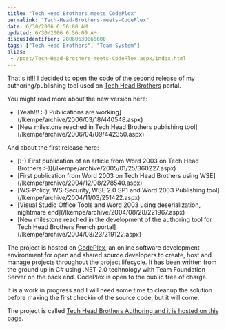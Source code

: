 ```yaml
---
title: "Tech Head Brothers meets CodePlex"
permalink: "Tech-Head-Brothers-meets-CodePlex"
date: 6/30/2006 6:56:00 AM
updated: 6/30/2006 6:56:00 AM
disqusIdentifier: 20060630065600
tags: ["Tech Head Brothers", "Team System"]
alias:
 - /post/Tech-Head-Brothers-meets-CodePlex.aspx/index.html
---
```

That's it!!! I decided to open the code of the second release of my authoring/publishing tool used on [Tech Head Brothers](http://www.techheadbrothers.com) portal.

You might read more about the new version here:
<!-- more -->

<ul>
<li>[Yeah!!! :-) Publications are working](/lkempe/archive/2006/03/18/440548.aspx) 
<li>[New milestone reached in Tech Head Brothers publishing tool](/lkempe/archive/2006/04/09/442350.aspx)</li></li></ul>


And about the first release here:

<ul>
<li>[:-) First publication of an article from Word 2003 on Tech Head Brothers :-)](/lkempe/archive/2005/01/25/360227.aspx) 
<li>[First publication from Word 2003 on Tech Head Brothers using WSE](/lkempe/archive/2004/12/08/278540.aspx) 
<li>[WS-Policy, WS-Security, WSE 2.0 SP1 and Word 2003 Publishing tool](/lkempe/archive/2004/11/03/251422.aspx) 
<li>[Visual Studio Office Tools and Word 2003 using deserialization, nightmare end](/lkempe/archive/2004/08/28/221967.aspx) 
<li>[New milestone reached in the development of the authoring tool for Tech Head Brothers French portal](/lkempe/archive/2004/08/23/219122.aspx)</li></li></li></li></li></ul>


The project is hosted on [CodePlex](http://www.codeplex.com), an online software development environment for open and shared source developers to create, host and manage projects throughout the project lifecycle. It has been written from the ground up in C# using .NET 2.0 technology with Team Foundation Server on the back end. CodePlex is open to the public free of charge.

It is a work in progress and I will need some time to cleanup the solution before making the first checkin of the source code, but it will come.

The project is called [Tech Head Brothers Authoring and it is hosted on this page](http://www.codeplex.com/Wiki/View.aspx?ProjectName=THBAuthoring).
